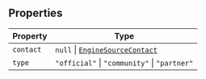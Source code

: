 ## Properties

| Property | Type |
| ------ | ------ |
| <a id="contact"></a> `contact` | `null` \| [`EngineSourceContact`](EngineSourceContact.md) |
| <a id="type"></a> `type` | `"official"` \| `"community"` \| `"partner"` |
